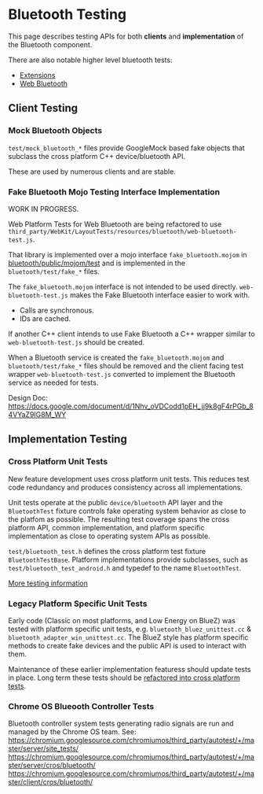 # Bluetooth Testing

This page describes testing APIs for both **clients** and **implementation** of
the Bluetooth component.

There are also notable higher level bluetooth tests:

*   [Extensions](/extensions/browser/api/bluetooth/)
*   [Web Bluetooth](/third_party/blink/renderer/modules/bluetooth/README.md)


## Client Testing

### Mock Bluetooth Objects

`test/mock_bluetooth_*` files provide GoogleMock based fake objects that
subclass the cross platform C++ device/bluetooth API.

These are used by numerous clients and are stable.


### Fake Bluetooth Mojo Testing Interface Implementation

WORK IN PROGRESS.

Web Platform Tests for Web Bluetooth are being refactored to use
`third_party/WebKit/LayoutTests/resources/bluetooth/web-bluetooth-test.js`.

That library is implemented over a mojo interface `fake_bluetooth.mojom` in
[bluetooth/public/mojom/test](/device/bluetooth/public/mojom/test)
and is implemented in the `bluetooth/test/fake_*` files.

The `fake_bluetooth.mojom` interface is not intended to be used directly.
`web-bluetooth-test.js` makes the Fake Bluetooth interface easier to work with.

*   Calls are synchronous.
*   IDs are cached.

If another C++ client intends to use Fake Bluetooth a C++ wrapper similar to
`web-bluetooth-test.js` should be created.

When a Bluetooth service is created the `fake_bluetooth.mojom` and
`bluetooth/test/fake_*` files should be removed and the client facing test
wrapper `web-bluetooth-test.js` converted to implement the Bluetooth service as
needed for tests.

Design Doc:
https://docs.google.com/document/d/1Nhv_oVDCodd1pEH_jj9k8gF4rPGb_84VYaZ9IG8M_WY


## Implementation Testing

### Cross Platform Unit Tests

New feature development uses cross platform unit tests. This reduces test code
redundancy and produces consistency across all implementations.

Unit tests operate at the public `device/bluetooth` API layer and the
`BluetoothTest` fixture controls fake operating system behavior as close to the
platfom as possible. The resulting test coverage spans the cross platform API,
common implementation, and platform specific implementation as close to
operating system APIs as possible.

`test/bluetooth_test.h` defines the cross platform test fixture
`BluetoothTestBase`. Platform implementations provide subclasses, such as
`test/bluetooth_test_android.h` and typedef to the name `BluetoothTest`.

[More testing information](https://docs.google.com/document/d/1mBipxn1sJu6jMqP0RQZpkYXC1o601bzLCpCxwTA2yGA/edit?usp=sharing)


### Legacy Platform Specific Unit Tests

Early code (Classic on most platforms, and Low Energy on BlueZ) was tested with
platform specific unit tests, e.g. `bluetooth_bluez_unittest.cc` &
`bluetooth_adapter_win_unittest.cc`. The BlueZ style has platform specific
methods to create fake devices and the public API is used to interact with them.

Maintenance of these earlier implementation featuress should update tests in
place. Long term these tests should be [refactored into cross platform
tests](https://crbug.com/580403).


### Chrome OS Blueooth Controller Tests

Bluetooth controller system tests generating radio signals are run and managed
by the Chrome OS team. See:
https://chromium.googlesource.com/chromiumos/third_party/autotest/+/master/server/site_tests/
https://chromium.googlesource.com/chromiumos/third_party/autotest/+/master/server/cros/bluetooth/
https://chromium.googlesource.com/chromiumos/third_party/autotest/+/master/client/cros/bluetooth/
